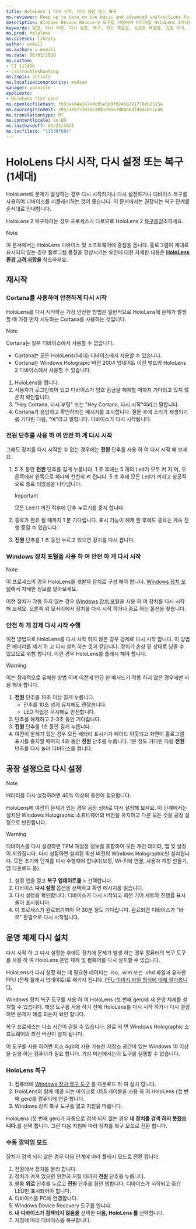 ```yaml
---
title: HoloLens 1 다시 시작, 다시 설정 또는 복구
ms.reviewer: Keep up to date on the basic and advanced instructions for rebooting or resetting your HoloLens mixed reality device.
description: Windows Device Recovery 도구를 사용하여 이미지를 HoloLens 1세대로 플래시하는 방법입니다.
keywords: 방법, 다시 부팅, 다시 설정, 복구, 하드 재설정, 소프트 재설정, 전원 주기, HoloLens, 종료, wdrt, Windows 디바이스 복구 도구
ms.prod: hololens
ms.sitesec: library
author: evmill
ms.author: v-evmill
ms.date: 06/01/2020
ms.custom:
- CI 111456
- CSSTroubleshooting
ms.topic: article
ms.localizationpriority: medium
manager: yannisle
appliesto:
- HoloLens (1st gen)
ms.openlocfilehash: f855aa84a347edc85e5b9f02458721778eb2515a
ms.sourcegitcommit: 29573e577381a23891e9557884a6dfdaac0c1c48
ms.translationtype: MT
ms.contentlocale: ko-KR
ms.lasthandoff: 05/25/2021
ms.locfileid: "110397694"
---
```

# <a name="restart-reset-or-recover-hololens-1st-gen"></a>HoloLens 다시 시작, 다시 설정 또는 복구(1세대)

HoloLens에 문제가 발생하는 경우 다시 시작하거나 다시 설정하거나 디바이스 복구를 사용하여 디바이스를 리플래시하는 것이 좋습니다. 이 문서에서는 권장되는 복구 단계를 순서대로 안내합니다.

HoloLens 2 복구하려는 경우 프로세스가 다르므로 HoloLens 2 [복구를](https://docs.microsoft.com/hololens/hololens-recovery)참조하세요.

> [!NOTE]
> 이 문서에서는 HoloLens 디바이스 및 소프트웨어에 중점을 둡니다. 홀로그램이 제대로 표시되지 않는 경우 홀로그램 품질을 향상시키는 요인에 대한 자세한 내용은 **[HoloLens 환경 고려 사항을](hololens-environment-considerations.md)** 참조하세요.

## <a name="restart"></a>재시작

### <a name="do-a-safe-restart-by-using-cortana"></a>Cortana를 사용하여 안전하게 다시 시작

HoloLens를 다시 시작하는 가장 안전한 방법은 일반적으로 HoloLens에 문제가 발생할 때 가장 먼저 시도하는 Cortana를 사용하는 것입니다.

> [!NOTE] 
> Cortana는 일부 디바이스에서 사용할 수 없습니다.
> - Cortana는 모든 HoloLens(1세대) 디바이스에서 사용할 수 있습니다. 
> - Cortana는 Windows Holograpic 버전 2004 업데이트 이전 빌드의 HoloLens 2 디바이스에서 사용할 수 있습니다.

1. HoloLens를 켭니다.
1. 사용자가 로그인되어 있고 디바이스가 암호 잠금을 해제할 때까지 기다리고 있지 않은지 확인합니다.
2. "Hey Cortana, 다시 부팅" 또는 "Hey Cortana, 다시 시작"이라고 말합니다.
3. Cortana가 응답하고 확인하라는 메시지를 표시합니다. 질문 후에 소리가 재생되기를 기다린 다음, "예"라고 말합니다. 디바이스가 다시 시작됩니다.

### <a name="use-the-power-button-to-do-a-safe-restart"></a>전원 단추를 사용 하 여 안전 하 게 다시 시작

그래도 장치를 다시 시작할 수 없는 경우에는 **전원** 단추를 사용 하 여 다시 시작 해 보세요.

1. 5 초 동안 **전원** 단추를 길게 누릅니다. 1 초 후에는 5 개의 Led가 모두 켜 지 며, 오른쪽에서 왼쪽으로 하나씩 천천히 켜 집니다. 5 초 후에 모든 Led가 꺼지고 성공적으로 종료 되었음을 나타냅니다.
      
   > [!IMPORTANT]
   > 모든 Led가 꺼진 직후에 단추 누르기를 중지 합니다.
1. 종료가 완료 될 때까지 1 분 기다립니다. 표시 기능이 해제 된 후에도 종료는 계속 진행 중일 수 있습니다.
2. **전원** 단추를 1 초 동안 누르고 있으면 장치를 다시 켭니다.

### <a name="do-a-safe-restart-by-using-windows-device-portal"></a>Windows 장치 포털을 사용 하 여 안전 하 게 다시 시작

> [!NOTE]
> 이 프로세스의 경우 HoloLens를 개발자 장치로 구성 해야 합니다. [Windows 장치 포털](https://docs.microsoft.com/windows/mixed-reality/using-the-windows-device-portal)에서 자세한 정보를 알아보세요.

이전 절차가 작동 하지 않는 경우 [Windows 장치 포털](https://docs.microsoft.com/windows/mixed-reality/using-the-windows-device-portal)을 사용 하 여 장치를 다시 시작 해 보세요. 오른쪽 위 모서리에서 장치를 다시 시작 하거나 종료 하는 옵션을 찾습니다.

### <a name="do-an-unsafe-forced-restart"></a>안전 하 게 강제 다시 시작 수행

이전 방법으로 HoloLens를 다시 시작 하지 않은 경우 강제로 다시 시작 합니다. 이 방법은 배터리를 제거 하 고 다시 설치 하는 것과 같습니다. 장치가 손상 된 상태로 남을 수 있으므로 위험 합니다. 이런 경우 HoloLens를 플래시 해야 합니다.  

> [!WARNING]
> 이는 잠재적으로 유해한 방법 이며 이전에 언급 한 메서드가 작동 하지 않은 경우에만 사용 해야 합니다.

1. **전원** 단추를 10초 이상 길게 누릅니다.
   - 단추를 10초 넘게 유지해도 괜찮습니다.
   - LED 작업은 무시해도 안전합니다.
1. 단추를 해제하고 2-3초 동안 기다립니다.
1. **전원** 단추를 1초 동안 길게 누릅니다.
1. 여전히 문제가 있는 경우 모든 배터리 표시기가 페이드 아웃되고 화면이 홀로그램 표시를 중지할 때까지 4초 동안 **전원** 단추를 누릅니다. 1분 정도 기다린 다음 **전원** 단추를 다시 눌러 디바이스를 켭니다.

## <a name="reset-to-factory-settings"></a>공장 설정으로 다시 설정

> [!NOTE]
> 배터리를 다시 설정하려면 40% 이상의 충전이 필요합니다.

HoloLens에 여전히 문제가 있는 경우 공장 상태로 다시 설정해 보세요. 이 단계에서는 설치된 Windows Holographic 소프트웨어의 버전을 유지하고 다른 모든 것을 공장 설정으로 반환합니다.

>[!WARNING]
> 디바이스를 다시 설정하면 TPM 재설정 정보를 포함하여 모든 개인 데이터, 앱 및 설정이 지워집니다. 다시 설정하면 설치된 최신 버전의 Windows Holographic만 설치됩니다. 모든 초기화 단계를 다시 수행해야 합니다(보정, Wi-Fi에 연결, 사용자 계정 만들기, 앱 다운로드 등).

1. 설정 앱을 열고 **복구 업데이트를**  >  선택합니다.
1. 디바이스 **다시 설정** 옵션을 선택하고 확인 메시지를 읽습니다.
1. 다시 설정을 확인합니다. 디바이스가 다시 시작되고 회전 기어 세트와 진행률 표시줄이 표시됩니다.
1. 이 프로세스가 완료되기까지 약 30분 정도 기다립니다. 완료되면 디바이스가 "바로" 환경으로 다시 시작됩니다.

## <a name="reinstall-the-operating-system"></a>운영 체제 다시 설치

다시 시작 하 고 다시 설정한 후에도 장치에 문제가 발생 하는 경우 컴퓨터의 복구 도구를 사용 하 여 HoloLens 운영 체제 및 펌웨어를 다시 설치할 수 있습니다.  

HoloLens가 다시 설정 하는 데 필요한 데이터는 .iso, .wim 또는 .vhd 파일과 유사한 FFU (전체 플래시 업데이트)로 패키지 됩니다. [FFU 이미지 파일 형식에 대해 알아봅니다.](https://docs.microsoft.com/windows-hardware/manufacture/desktop/wim-vs-ffu-image-file-formats)

Windows 장치 복구 도구를 사용 하 여 HoloLens (첫 번째 gen)에 새 운영 체제를 설치할 수 있습니다. 해당 도구를 사용 하기 전에 HoloLens를 다시 시작 하거나 다시 설정 하면 문제가 해결 되는지 확인 합니다.

복구 프로세스는 다소 시간이 걸릴 수 있습니다. 완료 되 면 Windows Holographic 소프트웨어의 최신 버전이 설치 됩니다.

이 도구를 사용 하려면 최소 4gb의 사용 가능한 저장소 공간이 있는 Windows 10 이상을 실행 하는 컴퓨터가 필요 합니다. 가상 머신에서는이 도구를 실행할 수 없습니다.

### <a name="recover-your-hololens"></a>HoloLens 복구

1. 컴퓨터에 [Windows 장치 복구 도구](https://support.microsoft.com/help/12379/windows-10-mobile-device-recovery-tool-faq) 를 다운로드 하 여 설치 합니다.
1. HoloLens와 함께 제공 되는 마이크로 USB 케이블을 사용 하 여 HoloLens (첫 번째 gen)를 컴퓨터에 연결 합니다.
1. Windows 장치 복구 도구를 열고 지침을 따릅니다.

HoloLens (첫 번째 gen)가 자동으로 검색 되지 않는 경우 **내 장치를 검색 하지 못했습니다**.를 선택 합니다. 그런 다음 지침에 따라 장치를 복구 모드로 전환 합니다.

### <a name="manual-flashing-mode"></a>수동 깜박임 모드

장치가 검색 되지 않은 경우 다음 단계에 따라 플래시 모드로 전환 합니다.

1. 전원에서 장치를 분리 합니다.
1. 장치가 켜져 있으면 완전히 꺼질 때까지 **전원** 단추를 누릅니다.
2. 볼륨 **위로** 단추를 누르고 **전원** 단추를 잠깐 탭합니다. 디바이스가 시작되고 중간 LED만 표시되어야 합니다.
3. 디바이스를 PC에 연결합니다.
4. Windows Device Recovery 도구를 엽니다.
5. **내 디바이스가 검색되지 않음을** 선택한 **다음, HoloLens 를** 선택합니다. 
6. 지침에 따라 디바이스를 복구합니다.
